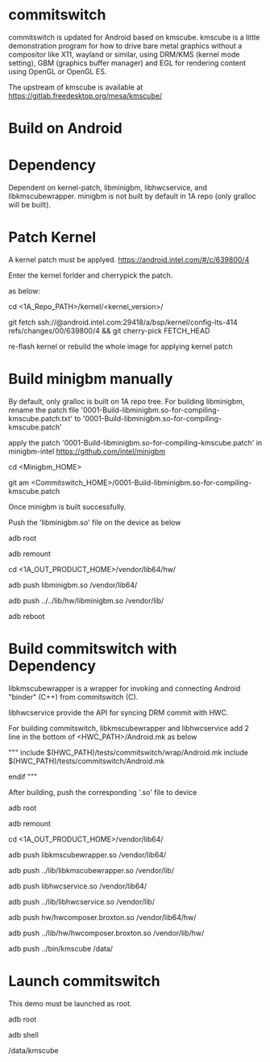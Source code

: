 commitswitch
=======

commitswitch is updated for Android based on kmscube.
kmscube is a little demonstration program for how to drive bare metal graphics
without a compositor like X11, wayland or similar, using DRM/KMS (kernel mode
setting), GBM (graphics buffer manager) and EGL for rendering content using
OpenGL or OpenGL ES.

The upstream of kmscube is available at https://gitlab.freedesktop.org/mesa/kmscube/




Build on Android
=======


Dependency
=======

Dependent on kernel-patch, libminigbm, libhwcservice, and libkmscubewrapper.
minigbm is not built by default in 1A repo (only gralloc will be built).


Patch Kernel
==========

A kernel patch must be applyed. https://android.intel.com/#/c/639800/4

Enter the kernel forlder and cherrypick the patch.

as below:

cd <1A_Repo_PATH>/kernel/<kernel_version>/

git fetch ssh://<useraccount>@android.intel.com:29418/a/bsp/kernel/config-lts-414 refs/changes/00/639800/4 && git cherry-pick FETCH_HEAD 

re-flash kernel or rebuild the whole image for applying kernel patch

Build minigbm manually
==========

By default, only gralloc is built on 1A repo tree. For building libminigbm, 
rename the patch file '0001-Build-libminigbm.so-for-compiling-kmscube.patch.txt' to '0001-Build-libminigbm.so-for-compiling-kmscube.patch'

apply the patch '0001-Build-libminigbm.so-for-compiling-kmscube.patch' in minigbm-intel https://github.com/intel/minigbm


cd <Minigbm_HOME>

git am <Commitswitch_HOME>/0001-Build-libminigbm.so-for-compiling-kmscube.patch


Once minigbm is built successfully. 

Push the 'libminigbm.so' file on the device as below

adb root

adb remount

cd <1A_OUT_PRODUCT_HOME>/vendor/lib64/hw/

adb push libminigbm.so /vendor/lib64/

adb push ../../lib/hw/libminigbm.so /vendor/lib/

adb reboot


Build commitswitch with Dependency
==========

libkmscubewrapper is a wrapper for invoking and connecting Android "binder" (C++) from commitswitch (C).

libhwcservice provide the API for syncing DRM commit with HWC.

For building commitswitch, libkmscubewrapper and libhwcservice add 2 line in the bottom of <HWC_PATH>/Android.mk as below

"""
include $(HWC_PATH)/tests/commitswitch/wrap/Android.mk
include $(HWC_PATH)/tests/commitswitch/Android.mk

endif
"""

After building, push the corresponding '.so' file to device


adb root

adb remount

cd <1A_OUT_PRODUCT_HOME>/vendor/lib64/

adb push libkmscubewrapper.so /vendor/lib64/

adb push ../lib/libkmscubewrapper.so /vendor/lib/

adb push libhwcservice.so /vendor/lib64/

adb push ../lib/libhwcservice.so /vendor/lib/

adb push hw/hwcomposer.broxton.so /vendor/lib64/hw/

adb push ../lib/hw/hwcomposer.broxton.so /vendor/lib/hw/

adb push ../bin/kmscube /data/



Launch commitswitch
===============

This demo must be launched as root.

adb root

adb shell

/data/kmscube

